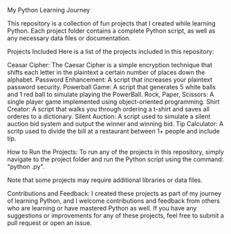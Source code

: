 My Python Learning Journey

This repository is a collection of fun projects that I created while learning Python. Each project folder contains a complete Python script, as well as any necessary data files or documentation.

Projects Included
Here is a list of the projects included in this repository:

Ceasar Cipher: The Caesar Cipher is a simple encryption technique that shifts each letter in the plaintext a certain number of places down the alphabet.
Password Enhancement: A script that increases your plaintext password security.
Powerball Game: A script that generates 5 white balls and 1 red ball to simulate playing the PowerBall.
Rock, Paper, Scissors: A single player game implemented using object-oriented programming.
Shirt Creator: A script that walks you through ordering a t-shirt and saves all orderes to a dictionary.
Silent Auction: A script used to simulate a silent auction bid system and output the winner and winning bid.
Tip Calculator: A scritp used to divide the bill at a restaurant between 1+ people and include tip.

How to Run the Projects:
To run any of the projects in this repository, simply navigate to the project folder and run the Python script using the command: "python <filename>.py".

Note that some projects may require additional libraries or data files.

Contributions and Feedback:
I created these projects as part of my journey of learning Python, and I welcome contributions and feedback from others who are learning or have mastered Python as well. If you have any suggestions or improvements for any of these projects, feel free to submit a pull request or open an issue.

